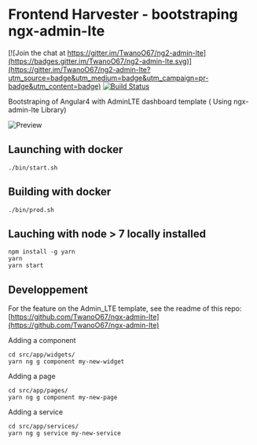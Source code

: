 # Frontend Harvester - bootstraping ngx-admin-lte

[![Join the chat at https://gitter.im/TwanoO67/ng2-admin-lte](https://badges.gitter.im/TwanoO67/ng2-admin-lte.svg)](https://gitter.im/TwanoO67/ng2-admin-lte?utm_source=badge&utm_medium=badge&utm_campaign=pr-badge&utm_content=badge)
[![Build Status](https://travis-ci.org/TwanoO67/ng2-admin-lte.svg?branch=master)](https://travis-ci.org/TwanoO67/ng2-admin-lte)

Bootstraping of Angular4 with AdminLTE dashboard template
( Using ngx-admin-lte Library)

![Preview](https://almsaeedstudio.com/img/AdminLTE2.1.png)

                                                                                                                                                                                                                                                                                                                                      
## Launching with docker

```
./bin/start.sh
```

## Building with docker

```
./bin/prod.sh
```

## Lauching with node > 7 locally installed

```
npm install -g yarn
yarn
yarn start
```

## Developpement


For the feature on the Admin_LTE template, see the readme of this repo:
[https://github.com/TwanoO67/ngx-admin-lte](https://github.com/TwanoO67/ngx-admin-lte)

Adding a component

```
cd src/app/widgets/
yarn ng g component my-new-widget
```

Adding a page

```
cd src/app/pages/
yarn ng g component my-new-page
```

Adding a service

```
cd src/app/services/
yarn ng g service my-new-service
```
